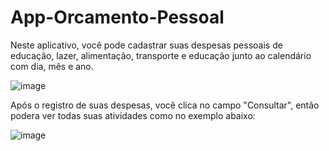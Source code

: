 # App-Orcamento-Pessoal

Neste aplicativo, você pode cadastrar suas despesas pessoais de educação, lazer, alimentação, transporte e educação junto ao calendário com dia, mês e ano.

![image](https://user-images.githubusercontent.com/100040429/214701302-024abd1f-968a-4097-aacd-1339220ae22d.png)

Após o registro de suas despesas, você clica no campo "Consultar", então podera ver todas suas atividades como no exemplo abaixo:

![image](https://user-images.githubusercontent.com/100040429/214704735-f1c33466-7e74-4e89-801e-12a50d0e3474.png)
